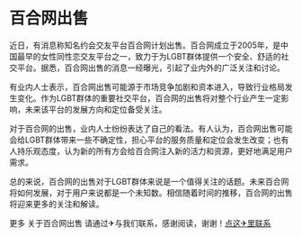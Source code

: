 # 百合网出售

近日，有消息称知名约会交友平台百合网计划出售。百合网成立于2005年，是中国最早的女性同性恋交友平台之一，致力于为LGBT群体提供一个安全、舒适的社交平台。据悉，百合网出售的消息一经曝光，引起了业内外的广泛关注和讨论。

有业内人士表示，百合网出售可能源于市场竞争加剧和资本进入，导致行业格局发生变化。作为LGBT群体的重要社交平台，百合网的出售将对整个行业产生一定影响，未来该平台的发展方向和定位备受关注。

对于百合网的出售，业内人士纷纷表达了自己的看法。有人认为，百合网出售可能会给LGBT群体带来一些不确定性，担心平台的服务质量和定位会发生改变；也有人持乐观态度，认为新的所有方会给百合网注入新的活力和资源，更好地满足用户需求。

总的来说，百合网的出售对于LGBT群体来说是一个值得关注的话题。未来百合网将如何发展，对于用户来说都是一个未知数。相信随着时间的推移，百合网的出售将迎来更多的关注和解读。

更多 关于百合网出售 请通过✈与我们联系，感谢阅读，谢谢！[点这✈里联系](https://acc.k02.cc)